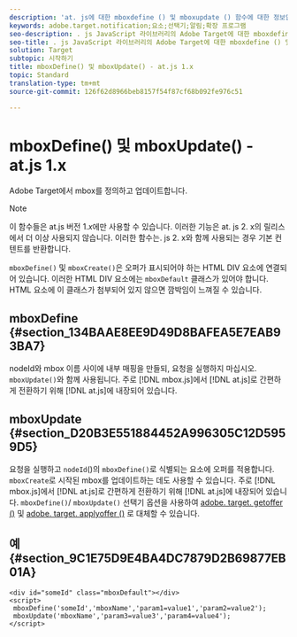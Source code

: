 ```yaml
---
description: 'at. js에 대한 mboxdefine () 및 mboxupdate () 함수에 대한 정보입니다. '
keywords: adobe.target.notification;요소;선택기;알림;확장 프로그램
seo-description: . js JavaScript 라이브러리의 Adobe Target에 대한 mboxdefine () 및 mboxupdate () 함수에 대한 정보입니다.
seo-title: . js JavaScript 라이브러리의 Adobe Target에 대한 mboxdefine () 및 mboxupdate () 함수에 대한 정보입니다.
solution: Target
subtopic: 시작하기
title: mboxDefine() 및 mboxUpdate() - at.js 1.x
topic: Standard
translation-type: tm+mt
source-git-commit: 126f62d8966beb8157f54f87cf68b092fe976c51

---
```



# mboxDefine() 및 mboxUpdate() - at.js 1.x

Adobe Target에서 mbox를 정의하고 업데이트합니다.

>[!NOTE]
>
>이 함수들은 at.js 버전 1.*x*에만 사용할 수 있습니다. 이러한 기능은 at. js 2. x의 릴리스에서 더 이상 사용되지 않습니다. 이러한 함수는. js 2. x와 함께 사용되는 경우 기본 컨텐트를 반환합니다.

`mboxDefine()` 및 `mboxCreate()`은 오퍼가 표시되어야 하는 HTML DIV 요소에 연결되어 있습니다. 이러한 HTML DIV 요소에는 `mboxDefault` 클래스가 있어야 합니다. HTML 요소에 이 클래스가 첨부되어 있지 않으면 깜박임이 느껴질 수 있습니다.

## mboxDefine {#section_134BAAE8EE9D49D8BAFEA5E7EAB93BA7}

nodeId와 mbox 이름 사이에 내부 매핑을 만들되, 요청을 실행하지 마십시오. `mboxUpdate()`와 함께 사용됩니다. 주로 [!DNL mbox.js]에서 [!DNL at.js]로 간편하게 전환하기 위해 [!DNL at.js]에 내장되어 있습니다.

## mboxUpdate {#section_D20B3E551884452A996305C12D5959D5}

요청을 실행하고 `nodeId`()의 `mboxDefine()`로 식별되는 요소에 오퍼를 적용합니다. `mboxCreate`로 시작된 mbox를 업데이트하는 데도 사용할 수 있습니다. 주로 [!DNL mbox.js]에서 [!DNL at.js]로 간편하게 전환하기 위해 [!DNL at.js]에 내장되어 있습니다. `mboxDefine()`/ `mboxUpdate()` 선택기 옵션을 사용하여 [adobe. target. getoffer ()](/help/c-implementing-target/c-implementing-target-for-client-side-web/adobe-target-getoffer.md) 및 [adobe. target. applyoffer ()](/help/c-implementing-target/c-implementing-target-for-client-side-web/adobe-target-applyoffer.md) 로 대체할 수 있습니다.

## 예 {#section_9C1E75D9E4BA4DC7879D2B69877EB01A}

```
<div id="someId" class="mboxDefault"></div> 
<script> 
 mboxDefine('someId','mboxName','param1=value1','param2=value2'); 
 mboxUpdate('mboxName','param3=value3','param4=value4'); 
</script>
```
